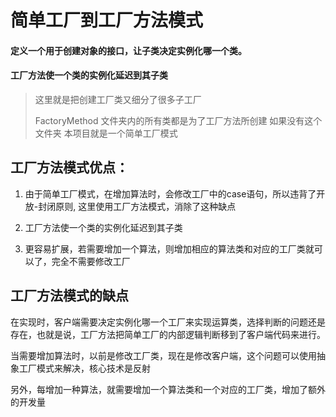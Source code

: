 # 简单工厂到工厂方法模式

#### 定义一个用于创建对象的接口，让子类决定实例化哪一个类。
#### 工厂方法使一个类的实例化延迟到其子类

> 这里就是把创建工厂类又细分了很多子工厂 
>
>FactoryMethod 文件夹内的所有类都是为了工厂方法所创建 如果没有这个文件夹  本项目就是一个简单工厂模式

## 工厂方法模式优点：
1. 由于简单工厂模式，在增加算法时，会修改工厂中的case语句，所以违背了开放-封闭原则, 这里使用工厂方法模式，消除了这种缺点

2. 工厂方法使一个类的实例化延迟到其子类
3. 更容易扩展，若需要增加一个算法，则增加相应的算法类和对应的工厂类就可以了，完全不需要修改工厂


## 工厂方法模式的缺点

在实现时，客户端需要决定实例化哪一个工厂来实现运算类，选择判断的问题还是存在，也就是说，工厂方法把简单工厂的内部逻辑判断移到了客户端代码来进行。

当需要增加算法时，以前是修改工厂类，现在是修改客户端，这个问题可以使用抽象工厂模式来解决，核心技术是反射

另外，每增加一种算法，就需要增加一个算法类和一个对应的工厂类，增加了额外的开发量
